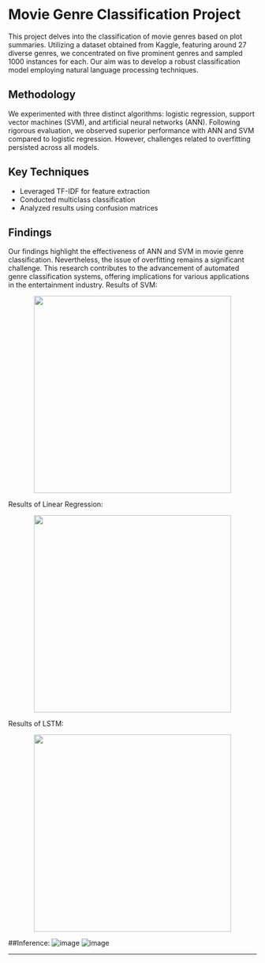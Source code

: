 
# Movie Genre Classification Project

This project delves into the classification of movie genres based on plot summaries. Utilizing a dataset obtained from Kaggle, featuring around 27 diverse genres, we concentrated on five prominent genres and sampled 1000 instances for each. Our aim was to develop a robust classification model employing natural language processing techniques.

## Methodology

We experimented with three distinct algorithms: logistic regression, support vector machines (SVM), and artificial neural networks (ANN). Following rigorous evaluation, we observed superior performance with ANN and SVM compared to logistic regression. However, challenges related to overfitting persisted across all models.

## Key Techniques

- Leveraged TF-IDF for feature extraction
- Conducted multiclass classification
- Analyzed results using confusion matrices

## Findings

Our findings highlight the effectiveness of ANN and SVM in movie genre classification. Nevertheless, the issue of overfitting remains a significant challenge. This research contributes to the advancement of automated genre classification systems, offering implications for various applications in the entertainment industry.
Results of SVM:
<div align="center">
  <img src="https://github.com/Angel-dash/Deep-learning-/assets/69751155/638fde6c-ba9f-43dd-a927-991a3d47263d" width="400" />
</div>

Results of Linear Regression:
<div align="center">
  <img src="https://github.com/Angel-dash/Deep-learning-/assets/69751155/6721f6ba-5efb-4762-acd6-c646991191d1" width="400" />
</div>

Results of LSTM:
<div align="center">
  <img src="https://github.com/Angel-dash/Deep-learning-/assets/69751155/53f6a0a1-572e-43ba-ab06-1524e040e53e" width="400" />
</div>


##Inference:
![image](https://github.com/Angel-dash/Deep-learning-/assets/69751155/69997076-b0ef-4fdd-8062-71825bea4dba)
![image](https://github.com/Angel-dash/Deep-learning-/assets/69751155/348b59fb-52ec-4962-abf8-96aaf33ad06c)



---

